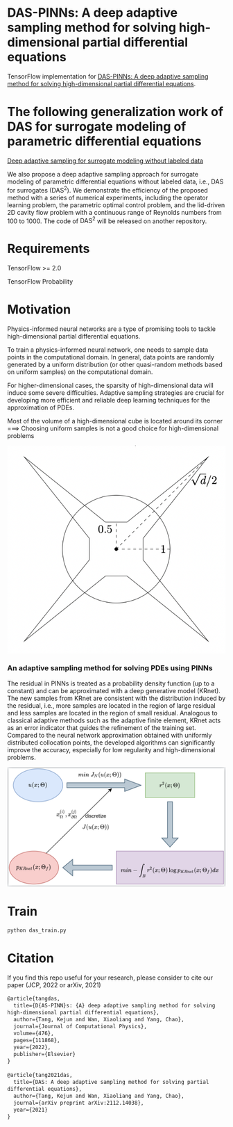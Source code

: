 # DAS-PINNs:  A deep adaptive sampling method for solving high-dimensional partial differential equations


TensorFlow implementation for 
[DAS-PINNs: A deep adaptive sampling method for solving high-dimensional partial differential equations](https://arxiv.org/abs/2112.14038).


# The following generalization work of DAS for surrogate modeling of parametric differential equations
[Deep adaptive sampling for surrogate modeling without labeled data](https://arxiv.org/abs/2402.11283)


We also propose a deep adaptive sampling approach for surrogate modeling of parametric differential equations without labeled data, i.e., DAS for surrogates ($\text{DAS}^2$).
We demonstrate the efficiency of the proposed method with a series of numerical experiments, including the operator learning problem, the parametric optimal control problem,
and the lid-driven 2D cavity flow problem with a continuous range of Reynolds numbers from 100 to 1000. The code of $\text{DAS}^2$ will be released on another repository.


# Requirements

TensorFlow >= 2.0

TensorFlow Probability



# Motivation

Physics-informed neural networks are a type of promising tools to tackle high-dimensional partial differential equations.

To train a physics-informed neural network, one needs to sample data points in the computational domain. 
In general, data points are randomly generated by a uniform distribution (or other quasi-random methods based on uniform samples) on the computational domain. 

For higher-dimensional cases, the sparsity of high-dimensional data will induce some severe difficulties. 
Adaptive sampling strategies are crucial for developing more efficient and reliable deep learning techniques for the approximation of PDEs.

Most of the volume of a high-dimensional cube is located around its corner  ===>   Choosing uniform samples is not a good choice for high-dimensional problems

<img align="middle" src="./assets/hypercube.png" alt="uni_ngood" />



### An adaptive sampling method for solving PDEs using PINNs

The residual in PINNs is treated as a probability density function (up to a constant) and can be approximated with a deep generative model (KRnet). The new samples from KRnet are consistent with the distribution induced by the residual, i.e., more samples are located in the region of large residual and less samples are located in the region of small residual. Analogous to classical adaptive methods such as the adaptive finite element, KRnet acts as an error indicator that guides the refinement of the training set. Compared to the neural network approximation obtained with uniformly distributed collocation points, the developed algorithms can significantly improve the accuracy, especially for low regularity and high-dimensional problems. 

<img align="middle" src="./assets/framework.png" alt="das" />



# Train
```bash
python das_train.py
```



# Citation
If you find this repo useful for your research, please consider to cite our paper (JCP, 2022 or arXiv, 2021)
```
@article{tangdas,
  title={D{AS-PINN}s: {A} deep adaptive sampling method for solving high-dimensional partial differential equations},
  author={Tang, Kejun and Wan, Xiaoliang and Yang, Chao},
  journal={Journal of Computational Physics},
  volume={476},
  pages={111868},
  year={2022},
  publisher={Elsevier}
}

@article{tang2021das,
  title={DAS: A deep adaptive sampling method for solving partial differential equations},
  author={Tang, Kejun and Wan, Xiaoliang and Yang, Chao},
  journal={arXiv preprint arXiv:2112.14038},
  year={2021}
}
```


















